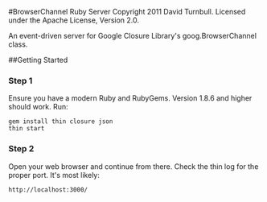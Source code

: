 #BrowserChannel Ruby Server
Copyright 2011 David Turnbull. Licensed under the Apache License, Version 2.0.

An event-driven server for Google Closure Library's goog.BrowserChannel class.

##Getting Started

### Step 1
Ensure you have a modern Ruby and RubyGems.
Version 1.8.6 and higher should work.  Run:

    gem install thin closure json
    thin start

### Step 2
Open your web browser and continue from there.
Check the thin log for the proper port.
It's most likely:

    http://localhost:3000/
